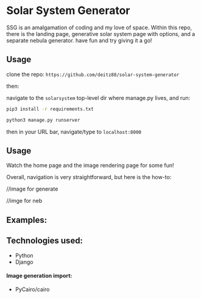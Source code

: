 # Solar System Generator

SSG is an amalgamation of coding and my love of space. Within this repo, there is the landing page, generative solar system page with options, and a separate nebula generator. have fun and try giving it a go!

## Usage

clone the repo: 
`https://github.com/deitz88/solar-system-generator`

then: 

navigate to the `solarsystem` top-level dir where manage.py lives, and run:
```bash
pip3 install -r requirements.txt
````
```bash
python3 manage.py runserver
```
then in your URL bar, navigate/type to `localhost:8000`

## Usage
Watch the home page and the image rendering page for some fun!


Overall, navigation is very straightforward, but here is the how-to:

//image for generate

//imge for neb

## Examples:


## Technologies used:
* Python
* Django

####            Image generation import:

* PyCairo/cairo


